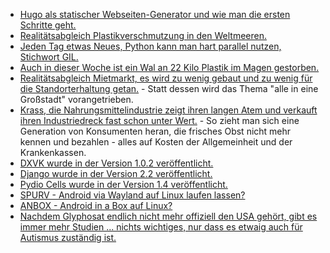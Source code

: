 * [Hugo als statischer Webseiten-Generator und wie man die ersten Schritte geht.](https://opensource.com/article/19/4/building-hosting-website-git)
* [Realitätsabgleich Plastikverschmutzung in den Weltmeeren.](https://www.smarticular.net/plastea-plastikmuell-verwertung-neue-methode-im-ozean-lebensraum/)
* [Jeden Tag etwas Neues, Python kann man hart parallel nutzen, Stichwort GIL.](https://opensource.com/article/19/4/parallel-computation-python-dask)
* [Auch in dieser Woche ist ein Wal an 22 Kilo Plastik im Magen gestorben.](https://netzfrauen.org/2019/04/02/whale-2/)
* [Realitätsabgleich Mietmarkt, es wird zu wenig gebaut und zu wenig für die Standorterhaltung getan.](https://www.neopresse.com/wirtschaft/achtung-merkel-regierung-ohne-jeden-antwort-auf-kuenftige-mietsteigerungen/) - Statt dessen wird das Thema "alle in eine Großstadt" vorangetrieben.
* [Krass, die Nahrungsmittelindustrie zeigt ihren langen Atem und verkauft ihren Industriedreck fast schon unter Wert.](https://netzfrauen.org/2019/04/01/discounter-2/) - So zieht man sich eine Generation von Konsumenten heran, die frisches Obst nicht mehr kennen und bezahlen - alles auf Kosten der Allgemeinheit und der Krankenkassen.
* [DXVK wurde in der Version 1.0.2 veröffentlicht.](https://www.phoronix.com/scan.php?page=news_item&px=DXVK-1.0.2-Released)
* [Django wurde in der Version 2.2 veröffentlicht.](https://www.pro-linux.de/news/1/26929/django-22-freigegeben.html)
* [Pydio Cells wurde in der Version 1.4 veröffentlicht.](https://www.pro-linux.de/news/1/26928/pydio-cells-14-mit-neuer-oberfl%C3%A4che.html)
* [SPURV - Android via Wayland auf Linux laufen lassen?](https://www.phoronix.com/scan.php?page=news_item&px=SPURV-Container-Android)
* [ANBOX - Android in a Box auf Linux?](https://anbox.io/)
* [Nachdem Glyphosat endlich nicht mehr offiziell den USA gehört, gibt es immer mehr Studien ... nichts wichtiges, nur dass es etwaig auch für Autismus zuständig ist.](https://netzfrauen.org/2019/04/02/autismus-2/)

